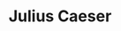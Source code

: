 ---
title: "Julius Caeser"
hashtag: "julius-caeser"
tags:
  - Roman
  - Politician
  - Human Being
---